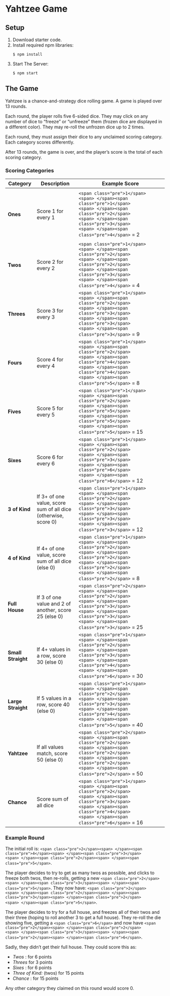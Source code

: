 # Yahtzee Game

## Setup

1. Download starter code.
2. Install required npm libraries:
   ```
   $ npm install
   ```
3. Start The Server:
   ```
   $ npm start
   ```

## The Game

Yahtzee is a chance-and-strategy dice rolling game. A game is played over 13 rounds.

Each round, the player rolls five 6-sided dice. They may click on any number of dice to “freeze” or “unfreeze” them (frozen dice are displayed in a different color). They may re-roll the unfrozen dice up to 2 times.

Each round, they must assign their dice to any unclaimed scoring category. Each category scores differently.

After 13 rounds, the game is over, and the player’s score is the total of each scoring category.

### Scoring Categories

| Category                 | Description                                                    | Example Score                                                                                                                                                                                           |
| ------------------------ | -------------------------------------------------------------- | ------------------------------------------------------------------------------------------------------------------------------------------------------------------------------------------------------- |
|                          |                                                                |                                                                                                                                                                                                         |
| **Ones**           | Score 1 for every 1                                            | `<span class="pre">1</span><span> </span><span class="pre">1</span><span> </span><span class="pre">2</span><span> </span><span class="pre">3</span><span> </span><span class="pre">4</span>` = 2  |
|                          |                                                                |                                                                                                                                                                                                         |
| **Twos**           | Score 2 for every 2                                            | `<span class="pre">1</span><span> </span><span class="pre">2</span><span> </span><span class="pre">2</span><span> </span><span class="pre">3</span><span> </span><span class="pre">4</span>` = 4  |
| **Threes**         | Score 3 for every 3                                            | `<span class="pre">1</span><span> </span><span class="pre">2</span><span> </span><span class="pre">3</span><span> </span><span class="pre">3</span><span> </span><span class="pre">3</span>` = 9  |
| **Fours**          | Score 4 for every 4                                            | `<span class="pre">1</span><span> </span><span class="pre">2</span><span> </span><span class="pre">4</span><span> </span><span class="pre">4</span><span> </span><span class="pre">5</span>` = 8  |
| **Fives**          | Score 5 for every 5                                            | `<span class="pre">1</span><span> </span><span class="pre">2</span><span> </span><span class="pre">5</span><span> </span><span class="pre">5</span><span> </span><span class="pre">5</span>` = 15 |
| **Sixes**          | Score 6 for every 6                                            | `<span class="pre">1</span><span> </span><span class="pre">2</span><span> </span><span class="pre">3</span><span> </span><span class="pre">6</span><span> </span><span class="pre">6</span>` = 12 |
| **3 of Kind**      | If 3+ of one value, score sum of all dice (otherwise, score 0) | `<span class="pre">1</span><span> </span><span class="pre">2</span><span> </span><span class="pre">3</span><span> </span><span class="pre">3</span><span> </span><span class="pre">3</span>` = 12 |
| **4 of Kind**      | If 4+ of one value, score sum of all dice (else 0)             | `<span class="pre">1</span><span> </span><span class="pre">2</span><span> </span><span class="pre">2</span><span> </span><span class="pre">2</span><span> </span><span class="pre">2</span>` = 8  |
| **Full House**     | If 3 of one value and 2 of another, score 25 (else 0)          | `<span class="pre">2</span><span> </span><span class="pre">2</span><span> </span><span class="pre">3</span><span> </span><span class="pre">3</span><span> </span><span class="pre">3</span>` = 25 |
| **Small Straight** | If 4+ values in a row, score 30 (else 0)                       | `<span class="pre">1</span><span> </span><span class="pre">2</span><span> </span><span class="pre">3</span><span> </span><span class="pre">4</span><span> </span><span class="pre">6</span>` = 30 |
| **Large Straight** | If 5 values in a row, score 40 (else 0)                        | `<span class="pre">1</span><span> </span><span class="pre">2</span><span> </span><span class="pre">3</span><span> </span><span class="pre">4</span><span> </span><span class="pre">5</span>` = 40 |
| **Yahtzee**        | If all values match, score 50 (else 0)                         | `<span class="pre">2</span><span> </span><span class="pre">2</span><span> </span><span class="pre">2</span><span> </span><span class="pre">2</span><span> </span><span class="pre">2</span>` = 50 |
| **Chance**         | Score sum of all dice                                          | `<span class="pre">1</span><span> </span><span class="pre">2</span><span> </span><span class="pre">3</span><span> </span><span class="pre">4</span><span> </span><span class="pre">6</span>` = 16 |

### Example Round

The initial roll is: `<span class="pre">2</span><span> </span><span class="pre">4</span><span> </span><span class="pre">3</span><span> </span><span class="pre">2</span><span> </span><span class="pre">5</span>`.

The player decides to try to get as many twos as possible, and clicks to freeze both twos, then re-rolls, getting a new `<span class="pre">2</span><span> </span><span class="pre">3</span><span> </span><span class="pre">5</span>`. They now have: `<span class="pre">2</span><span> </span><span class="pre">2</span><span> </span><span class="pre">3</span><span> </span><span class="pre">2</span><span> </span><span class="pre">5</span>`.

The player decides to try for a full house, and freezes all of their twos and their three (hoping to roll another 3 to get a full house). They re-roll the die showing five, getting a `<span class="pre">6</span>` and now have `<span class="pre">2</span><span> </span><span class="pre">2</span><span> </span><span class="pre">3</span><span> </span><span class="pre">2</span><span> </span><span class="pre">6</span>`.

Sadly, they didn’t get their full house. They could score this as:

* *Twos* : for 6 points
* *Threes* for 3 points
* *Sixes* : for 6 points
* *Three of Kind:* (twos) for 15 points
* *Chance* : for 15 points

Any other category they claimed on this round would score 0.
